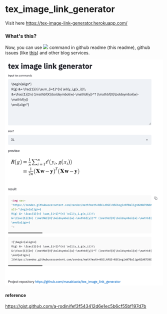 # tex_image_link_generator

Visit here
https://tex-image-link-generator.herokuapp.com/

### What's this?

Now, you can use <img src="https://render.githubusercontent.com/render/math?math=%5Ctext%7B%5CTeX%7D"> command in github readme (this readme), github issues (like [this](https://github.com/masakiaota/tex_image_link_generator/issues/1)) and other blog services.


![](img/generator.png)



#### reference

https://gist.github.com/a-rodin/fef3f543412d6e1ec5b6cf55bf197d7b

